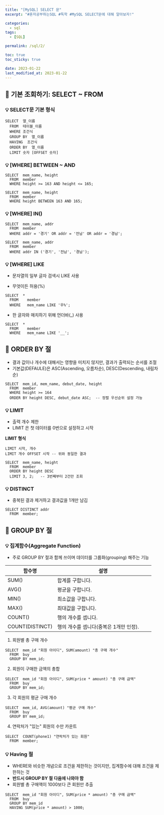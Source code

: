 ```yaml
---
title: "[MySQL] SELECT 문"
excerpt: "#혼자공부하는SQL #독학 #MySQL SELECT문에 대해 알아보자!"

categories:
  - sql
tags:
  - [SQL]

permalink: /sql/2/

toc: true
toc_sticky: true

date: 2023-01-22
last_modified_at: 2023-01-22
---
```



## 🚀 기본 조회하기: SELECT ~ FROM

### 💡 SELECT문 기본 형식

```
SELECT  열_이름
  FROM  테이블_이름
  WHERE 조건식
  GROUP BY  열_이름
  HAVING  조건식
  ORDER BY  열_이름
  LIMIT 숫자 [OFFSET 숫자]
```

### 💡 [WHERE] BETWEEN ~ AND

```
SELECT  mem_name, height
  FROM  member
  WHERE height >= 163 AND height <= 165;
```

```
SELECT  mem_name, height
  FROM  member
  WHERE height BETWEEN 163 AND 165;
```

### 💡 [WHERE] IN()

```
SELECT  mem_name, addr
  FROM  member
  WHERE addr = '경기' OR addr = '전남' OR addr = '경남';
```

```
SELECT  mem_name, addr
  FROM  member
  WHERE addr IN ('경기', '전남', '경남');
```

### 💡 [WHERE] LIKE
- 문자열의 일부 글자 검색시 LIKE 사용

- 무엇이든 허용(%)

```
SELECT  *
  FROM    member
  WHERE   mem_name LIKE '우%';
```

- 한 글자와 매치하기 위해 언더바(_) 사용
```
SELECT  *
  FROM    member
  WHERE   mem_name LIKE '__';
```

## 🚀 ORDER BY 절
- 결과 값이나 개수에 대해서는 영향을 미치지 않지만, 결과가 출력되는 순서를 조절
- 기본값(DEFAULE)은 ASC(Ascending, 오름차순), DESC(Descending, 내림차순)

```
SELECT  mem_id, mem_name, debut_date, height
  FROM  member
  WHERE height >= 164
  ORDER BY height DESC, debut_date ASC;  -- 정렬 우선순위 설정 가능
```

### 💡 LIMIT
- 출력 개수 제한
- LIMIT 은 첫 데이터를 0번으로 설정하고 시작  


**LIMIT 형식**

```
LIMIT 시작, 개수
LIMIT 개수 OFFSET 시작 -- 위와 동일한 결과
```

```
SELECT  mem_name, height
  FROM  member
  ORDER BY height DESC
  LIMIT 3, 2;   -- 3번째부터 2건만 조회
```

### 💡 DISTINCT
- 중복된 결과 제거하고 결과값을 1개만 남김

```
SELECT DISTINCT addr
  FROM  member;
```

## 🚀 GROUP BY 절
### 💡 집계함수(Aggregate Function)
- 주로 GROUP BY 절과 함께 쓰이며 데이터를 그룹화(grouping) 해주는 기능

|&emsp;&emsp;함수명&emsp;&emsp;|설명|
|-----|----|
|SUM()|합계를 구합니다.|
|AVG()|평균을 구합니다.|
|MIN()|최소값을 구합니다.|
|MAX()|최대값을 구합니다.|
|COUNT()|행의 개수를 셉니다.|
|COUNT(DISTINCT)|행의 개수를 셉니다(중복은 1개만 인정).&emsp;&emsp;|

1. 회원별 총 구매 개수

```
SELECT  mem_id "회원 아이디", SUM(amount) "총 구매 개수"
  FROM  buy
  GROUP BY mem_id;
```

2. 회원이 구매한 금액의 총합

```
SELECT  mem_id "회원 아이디", SUM(price * amount) "총 구매 금액"
  FROM  buy
  GROUP BY mem_id;
```

3. 각 회원의 평균 구매 개수

```
SELECT  mem_id, AVG(amount) "평균 구매 개수"
  FROM  buy
  GROUP BY mem_id;
```

4. 연락처가 "있는" 회원의 수만 카운트

```
SELECT  COUNT(phone1) "연락처가 있는 회원"
  FROM  member;
```

### 💡 Having 절
- WHERE와 비슷한 개념으로 조건을 제한하는 것이지만, 집계함수에 대해 조건을 제한하는 것
- **반드시 GROUP BY 절 다음에 나와야 함**
- 회원별 총 구매액이 1000보다 큰 회원만 추출

```
SELECT  mem_id "회원 아이디", SUM(price * amount) "총 구매 금액"
  FROM  buy
  GROUP BY mem_id
  HAVING SUM(price * amount) > 1000;
```

